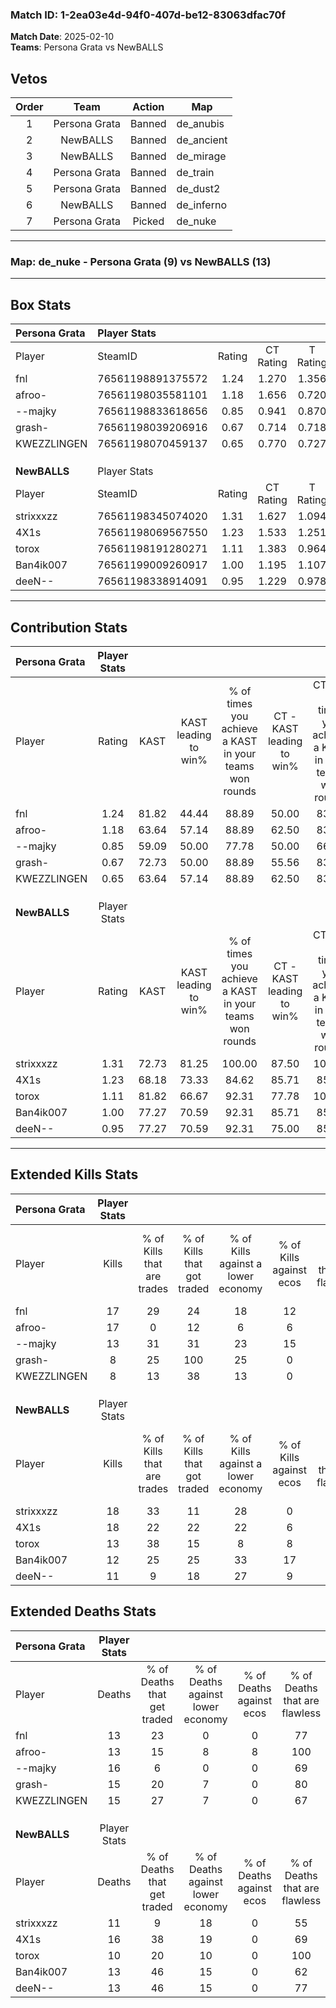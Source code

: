 ### Match ID: 1-2ea03e4d-94f0-407d-be12-83063dfac70f  
**Match Date**: 2025-02-10  
**Teams**: Persona Grata vs NewBALLS  

## Vetos  

| Order | Team | Action | Map |
| :---: | :--: | :----: | --- |
| 1 | Persona Grata | Banned | de_anubis |
| 2 | NewBALLS | Banned | de_ancient |
| 3 | NewBALLS | Banned | de_mirage |
| 4 | Persona Grata | Banned | de_train |
| 5 | Persona Grata | Banned | de_dust2 |
| 6 | NewBALLS | Banned | de_inferno |
| 7 | Persona Grata | Picked | de_nuke |

---  

### **Map**: de_nuke - Persona Grata (9) vs NewBALLS (13)  
---  

## Box Stats  

| **Persona Grata** | Player Stats      |        |           |          |       |       |       |         |        |      |     |
| :- | :- | :-: | :-: | :-: | :-: | :-: | :-: | :-: | :-: | :-: | :-: |
| Player            | SteamID           | Rating | CT Rating | T Rating | KAST  |  ADR  | Kills | Assists | Deaths | K/D  | HS% |
| fnl               | 76561198891375572 |  1.24  |   1.270   |  1.356   | 81.82 | 68.8  |  17   |    1    |   13   | 1.31 | 70  |
| afroo-            | 76561198035581101 |  1.18  |   1.656   |  0.720   | 63.64 | 87.3  |  17   |    5    |   13   | 1.31 | 29  |
| --majky           | 76561198833618656 |  0.85  |   0.941   |  0.870   | 59.09 | 67.8  |  13   |    4    |   16   | 0.81 | 61  |
| grash-            | 76561198039206916 |  0.67  |   0.714   |  0.718   | 72.73 | 34.5  |   8   |    3    |   15   | 0.53 | 62  |
| KWEZZLINGEN       | 76561198070459137 |  0.65  |   0.770   |  0.727   | 63.64 | 49.6  |   8   |    4    |   15   | 0.53 | 75  |
|                   |                   |        |           |          |       |       |       |         |        |      |     |
|                   |                   |        |           |          |       |       |       |         |        |      |     |
|                   |                   |        |           |          |       |       |       |         |        |      |     |
| **NewBALLS**      | Player Stats      |        |           |          |       |       |       |         |        |      |     |
| Player            | SteamID           | Rating | CT Rating | T Rating | KAST  |  ADR  | Kills | Assists | Deaths | K/D  | HS% |
| strixxxzz         | 76561198345074020 |  1.31  |   1.627   |  1.094   | 72.73 | 84.3  |  18   |    2    |   11   | 1.64 | 61  |
| 4X1s              | 76561198069567550 |  1.23  |   1.533   |  1.251   | 68.18 | 103.9 |  18   |    5    |   16   | 1.13 | 61  |
| torox             | 76561198191280271 |  1.11  |   1.383   |  0.964   | 81.82 | 55.9  |  13   |    0    |   10   | 1.30 | 38  |
| Ban4ik007         | 76561199009260917 |  1.00  |   1.195   |  1.107   | 77.27 | 59.6  |  12   |    6    |   13   | 0.92 | 50  |
| deeN--            | 76561198338914091 |  0.95  |   1.229   |  0.978   | 77.27 | 56.6  |  11   |    5    |   13   | 0.85 | 45  |
---  

## Contribution Stats  

| **Persona Grata** | Player Stats |       |                      |                                                        |                           |                                                             |                          |                                                            |
| :- | :-: | :-: | :-: | :-: | :-: | :-: | :-: | :-: |
| Player            |    Rating    | KAST  | KAST leading to win% | % of times you achieve a KAST in your teams won rounds | CT - KAST leading to win% | CT - % of times you achieve a KAST in your teams won rounds | T - KAST leading to win% | T - % of times you achieve a KAST in your teams won rounds |
| fnl               |     1.24     | 81.82 |        44.44         |                         88.89                          |           50.00           |                            83.33                            |          37.50           |                           100.00                           |
| afroo-            |     1.18     | 63.64 |        57.14         |                         88.89                          |           62.50           |                            83.33                            |          50.00           |                           100.00                           |
| --majky           |     0.85     | 59.09 |        50.00         |                         77.78                          |           50.00           |                            66.67                            |          50.00           |                           100.00                           |
| grash-            |     0.67     | 72.73 |        50.00         |                         88.89                          |           55.56           |                            83.33                            |          42.86           |                           100.00                           |
| KWEZZLINGEN       |     0.65     | 63.64 |        57.14         |                         88.89                          |           62.50           |                            83.33                            |          50.00           |                           100.00                           |
|                   |              |       |                      |                                                        |                           |                                                             |                          |                                                            |
|                   |              |       |                      |                                                        |                           |                                                             |                          |                                                            |
|                   |              |       |                      |                                                        |                           |                                                             |                          |                                                            |
| **NewBALLS**      | Player Stats |       |                      |                                                        |                           |                                                             |                          |                                                            |
| Player            |    Rating    | KAST  | KAST leading to win% | % of times you achieve a KAST in your teams won rounds | CT - KAST leading to win% | CT - % of times you achieve a KAST in your teams won rounds | T - KAST leading to win% | T - % of times you achieve a KAST in your teams won rounds |
| strixxxzz         |     1.31     | 72.73 |        81.25         |                         100.00                         |           87.50           |                           100.00                            |          75.00           |                           100.00                           |
| 4X1s              |     1.23     | 68.18 |        73.33         |                         84.62                          |           85.71           |                            85.71                            |          62.50           |                           83.33                            |
| torox             |     1.11     | 81.82 |        66.67         |                         92.31                          |           77.78           |                           100.00                            |          55.56           |                           83.33                            |
| Ban4ik007         |     1.00     | 77.27 |        70.59         |                         92.31                          |           85.71           |                            85.71                            |          60.00           |                           100.00                           |
| deeN--            |     0.95     | 77.27 |        70.59         |                         92.31                          |           75.00           |                            85.71                            |          66.67           |                           100.00                           |
---  

## Extended Kills Stats  

| **Persona Grata** | Player Stats |                            |                            |                                    |                         |                              |                                 |                                       |                    |           |
| :- | :-: | :-: | :-: | :-: | :-: | :-: | :-: | :-: | :-: | :-: |
| Player            |    Kills     | % of Kills that are trades | % of Kills that got traded | % of Kills against a lower economy | % of Kills against ecos | % of Kills that are flawless | % of Kills that are close duels | % of Kills that are assisted by flash | Pistol Round Kills | AWP Kills |
| fnl               |      17      |             29             |             24             |                 18                 |           12            |              76              |                0                |                   0                   |         3          |     0     |
| afroo-            |      17      |             0              |             12             |                 6                  |            6            |              71              |                6                |                   0                   |         0          |    14     |
| --majky           |      13      |             31             |             31             |                 23                 |           15            |              69              |                0                |                   0                   |         2          |     0     |
| grash-            |      8       |             25             |            100             |                 25                 |            0            |              75              |                0                |                  13                   |         0          |     0     |
| KWEZZLINGEN       |      8       |             13             |             38             |                 13                 |            0            |              63              |               13                |                   0                   |         1          |     0     |
|                   |              |                            |                            |                                    |                         |                              |                                 |                                       |                    |           |
|                   |              |                            |                            |                                    |                         |                              |                                 |                                       |                    |           |
|                   |              |                            |                            |                                    |                         |                              |                                 |                                       |                    |           |
| **NewBALLS**      | Player Stats |                            |                            |                                    |                         |                              |                                 |                                       |                    |           |
| Player            |    Kills     | % of Kills that are trades | % of Kills that got traded | % of Kills against a lower economy | % of Kills against ecos | % of Kills that are flawless | % of Kills that are close duels | % of Kills that are assisted by flash | Pistol Round Kills | AWP Kills |
| strixxxzz         |      18      |             33             |             11             |                 28                 |            0            |              67              |                6                |                   0                   |         4          |     0     |
| 4X1s              |      18      |             22             |             22             |                 22                 |            6            |              72              |                6                |                   6                   |         0          |     2     |
| torox             |      13      |             38             |             15             |                 8                  |            8            |              77              |                0                |                   0                   |         0          |     6     |
| Ban4ik007         |      12      |             25             |             25             |                 33                 |           17            |              75              |                8                |                   0                   |         2          |     0     |
| deeN--            |      11      |             9              |             18             |                 27                 |            9            |             100              |                0                |                   9                   |         0          |     0     |
## Extended Deaths Stats  

| **Persona Grata** | Player Stats |                             |                                   |                          |                               |                            |                           |               |
| :- | :-: | :-: | :-: | :-: | :-: | :-: | :-: | :-: |
| Player            |    Deaths    | % of Deaths that get traded | % of Deaths against lower economy | % of Deaths against ecos | % of Deaths that are flawless | % of Deaths that are close | % of Deaths while blinded | Deaths to AWP |
| fnl               |      13      |             23              |                 0                 |            0             |              77               |             8              |            15             |       2       |
| afroo-            |      13      |             15              |                 8                 |            8             |              100              |             0              |             0             |       2       |
| --majky           |      16      |              6              |                 0                 |            0             |              69               |             6              |             0             |       2       |
| grash-            |      15      |             20              |                 7                 |            0             |              80               |             0              |             0             |       2       |
| KWEZZLINGEN       |      15      |             27              |                 7                 |            0             |              67               |             7              |             0             |       0       |
|                   |              |                             |                                   |                          |                               |                            |                           |               |
|                   |              |                             |                                   |                          |                               |                            |                           |               |
|                   |              |                             |                                   |                          |                               |                            |                           |               |
| **NewBALLS**      | Player Stats |                             |                                   |                          |                               |                            |                           |               |
| Player            |    Deaths    | % of Deaths that get traded | % of Deaths against lower economy | % of Deaths against ecos | % of Deaths that are flawless | % of Deaths that are close | % of Deaths while blinded | Deaths to AWP |
| strixxxzz         |      11      |              9              |                18                 |            0             |              55               |             9              |             0             |       1       |
| 4X1s              |      16      |             38              |                19                 |            0             |              69               |             6              |             0             |       5       |
| torox             |      10      |             20              |                10                 |            0             |              100              |             0              |             0             |       3       |
| Ban4ik007         |      13      |             46              |                15                 |            0             |              62               |             0              |             0             |       2       |
| deeN--            |      13      |             46              |                15                 |            0             |              77               |             0              |             8             |       3       |
